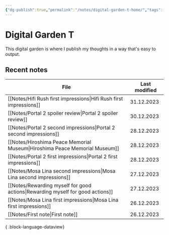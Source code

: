 ```yaml
---
{"dg-publish":true,"permalink":"/notes/digital-garden-t-home/","tags":["gardenEntry"],"created":"2023-12-26T20:57:28.391+09:00","updated":"2023-12-27T10:45:43.113+09:00"}
---
```



# Digital Garden T

This digital garden is where I publish my thoughts in a way that's easy to output.

## Recent notes

| File                                                                              | Last modified |
| --------------------------------------------------------------------------------- | ------------- |
| [[Notes/Hifi Rush first impressions\|Hifi Rush first impressions]]             | 31.12.2023    |
| [[Notes/Portal 2 spoiler review\|Portal 2 spoiler review]]                     | 30.12.2023    |
| [[Notes/Portal 2 second impressions\|Portal 2 second impressions]]             | 28.12.2023    |
| [[Notes/Hiroshima Peace Memorial Museum\|Hiroshima Peace Memorial Museum]]     | 28.12.2023    |
| [[Notes/Portal 2 first impressions\|Portal 2 first impressions]]               | 28.12.2023    |
| [[Notes/Mosa Lina second impressions\|Mosa Lina second impressions]]           | 27.12.2023    |
| [[Notes/Rewarding myself for good actions\|Rewarding myself for good actions]] | 27.12.2023    |
| [[Notes/Mosa Lina first impressions\|Mosa Lina first impressions]]             | 26.12.2023    |
| [[Notes/First note\|First note]]                                               | 26.12.2023    |

{ .block-language-dataview}
